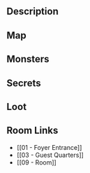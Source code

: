 
## Description

## Map

## Monsters

## Secrets

## Loot

## Room Links

*  [[01 - Foyer Entrance]]
*  [[03 - Guest Quarters]]
*  [[09 - Room]]
